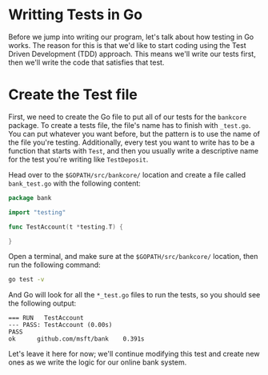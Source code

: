 # Writting Tests in Go
Before we jump into writing our program, let's talk about how testing in Go works. The reason for this is that we'd like to start coding using the Test Driven Development (TDD) approach. This means we'll write our tests first, then we'll write the code that satisfies that test.

# Create the Test file
First, we need to create the Go file to put all of our tests for the `bankcore` package. To create a tests file, the file's name has to finish with `_test.go`. You can put whatever you want before, but the pattern is to use the name of the file you're testing. Additionally, every test you want to write has to be a function that starts with `Test`, and then you usually write a descriptive name for the test you're writing like `TestDeposit`.

Head over to the `$GOPATH/src/bankcore/` location and create a file called `bank_test.go` with the following content:

```go
package bank

import "testing"

func TestAccount(t *testing.T) {

}
```

Open a terminal, and make sure at the `$GOPATH/src/bankcore/` location, then run the following command:

```sh
go test -v
```

And Go will look for all the `*_test.go` files to run the tests, so you should see the following output:

```output
=== RUN   TestAccount
--- PASS: TestAccount (0.00s)
PASS
ok      github.com/msft/bank    0.391s
```

Let's leave it here for now; we'll continue modifying this test and create new ones as we write the logic for our online bank system.